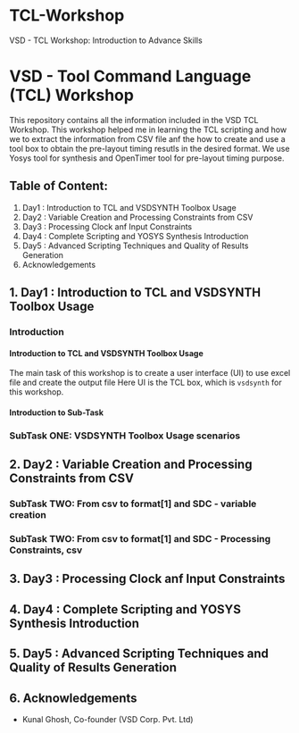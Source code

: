 # TCL-Workshop
VSD - TCL Workshop: Introduction to Advance Skills 
# VSD - Tool Command Language (TCL) Workshop 
This repository contains all the information included in the VSD TCL Workshop. This workshop helped me in learning the TCL scripting and how we to extract the information from CSV file anf the how to create and use a tool box to obtain the pre-layout timing resutls in the desired format. We use Yosys tool for synthesis and OpenTimer tool for pre-layout timing purpose.

## Table of Content:
 1. Day1 : Introduction to TCL and VSDSYNTH Toolbox Usage
 2. Day2 : Variable Creation and Processing Constraints from CSV
 3. Day3 : Processing Clock anf Input Constraints
 4. Day4 : Complete Scripting and YOSYS Synthesis Introduction
 5. Day5 : Advanced Scripting Techniques and Quality of Results Generation
 6. Acknowledgements


## 1. Day1 : Introduction to TCL and VSDSYNTH Toolbox Usage
### Introduction
#### Introduction to TCL and VSDSYNTH Toolbox Usage
 The main task of this workshop is to create a user interface (UI) to use excel file and create the output file 
 Here UI is the TCL box, which is `vsdsynth` for this workshop.

#### Introduction to Sub-Task

### SubTask ONE: VSDSYNTH Toolbox Usage scenarios

## 2. Day2 : Variable Creation and Processing Constraints from CSV
### SubTask TWO: From csv to format[1] and SDC - variable creation

### SubTask TWO: From csv to format[1] and SDC - Processing Constraints, csv





## 3. Day3 : Processing Clock anf Input Constraints


## 4. Day4 : Complete Scripting and YOSYS Synthesis Introduction


## 5. Day5 : Advanced Scripting Techniques and Quality of Results Generation


## 6. Acknowledgements
 - Kunal Ghosh, Co-founder (VSD Corp. Pvt. Ltd)
